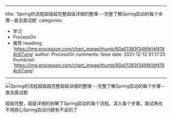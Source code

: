 
---
title: 'Spring的流程超级超完整超级详细的整理---完整了解Spring启动的每个步骤--直击面试题'
categories: 
 - 学习
 - ProcessOn
 - 推荐
headimg: 'https://img.processon.com/chart_image/thumb/60a01383f346fb1df4194c67.png'
author: ProcessOn
comments: false
date: 2021-12-12 01:17:25
thumbnail: 'https://img.processon.com/chart_image/thumb/60a01383f346fb1df4194c67.png'
---

<div>   
<img class="thumb" alt="Spring的流程超级超完整超级详细的整理---完整了解Spring启动的每个步骤--直击面试题" src="https://img.processon.com/chart_image/thumb/60a01383f346fb1df4194c67.png" referrerpolicy="no-referrer">
<p>超级完整，超级详细的拆解了Spring启动的每个流程。深入每个步骤。面试再也不用担心Spring启动问题有不会的了</p>  
</div>
            